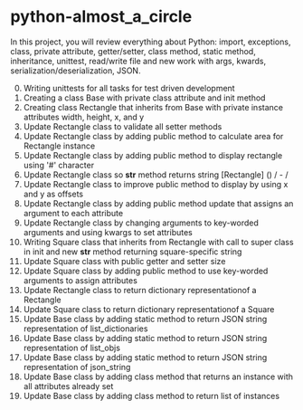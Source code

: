 # python-almost_a_circle
In this project, you will review everything about Python:
import, exceptions, class, private attribute, getter/setter, class method, static method, inheritance, unittest, read/write file and new work with args, kwards, serialization/deserialization, JSON.

0. Writing unittests for all tasks for test driven development
1. Creating a class Base with private class attribute and init method
2. Creating class Rectangle that inherits from Base with private instance attributes width, height, x, and y
3. Update Rectangle class to validate all setter methods
4. Update Rectangle class by adding public method to calculate area for Rectangle instance
5. Update Rectangle class by adding public method to display rectangle using '#' character
6. Update Rectangle class so __str__ method returns string [Rectangle] (<id>) <x>/<y> - <width>/<height>
7. Update Rectangle class to improve public method to display by using x and y as offsets
8. Update Rectangle class by adding public method update that assigns an argument to each attribute
9. Update Rectangle class by changing arguments to key-worded arguments and using kwargs to set attributes
10. Writing Square class that inherits from Rectangle with call to super class in init and new __str__ method returning square-specific string
11. Update Square class with public getter and setter size
12. Update Square class by adding public method to use key-worded arguments to assign attributes
13. Update Rectangle class to return dictionary representationof a Rectangle
14. Update Square class to return dictionary representationof a Square
15. Update Base class by adding static method to return JSON string representation of list_dictionaries
16. Update Base class by adding static method to return JSON string representation of list_objs
17. Update Base class by adding static method to return JSON string representation of json_string
18. Update Base class by adding class method that returns an instance with all attributes already set
19. Update Base class by adding class method to return list of instances
